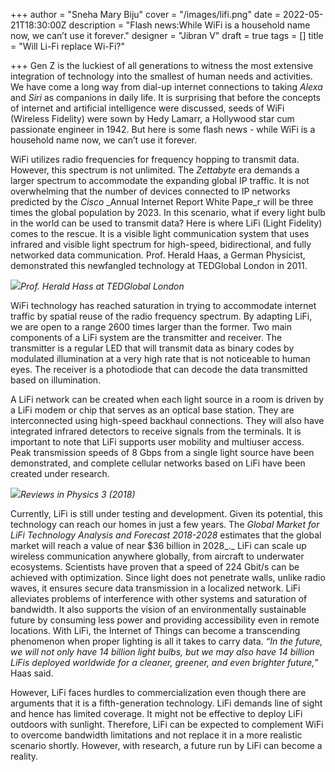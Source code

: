 +++
author = "Sneha Mary Biju"
cover = "/images/lifi.png"
date = 2022-05-21T18:30:00Z
description = "Flash news:While WiFi is a household name now, we can’t use it forever."
designer = "Jibran V"
draft = true
tags = []
title = "Will Li-Fi replace Wi-Fi?"

+++
Gen Z is the luckiest of all generations to witness the most extensive integration of technology into the smallest of human needs and activities. We have come a long way from dial-up internet connections to taking _Alexa_ and _Siri_ as companions in daily life. It is surprising that before the concepts of internet and artificial intelligence were discussed, seeds of WiFi (Wireless Fidelity) were sown by Hedy Lamarr, a Hollywood star cum passionate engineer in 1942. But here is some flash news - while WiFi is a household name now, we can’t use it forever.

WiFi utilizes radio frequencies for frequency hopping to transmit data. However, this spectrum is not unlimited. The _Zettabyte_ era demands a larger spectrum to accommodate the expanding global IP traffic. It is not overwhelming that the number of devices connected to IP networks predicted by the _Cisco_ _Annual Internet Report White Pape_r will be three times the global population by 2023. In this scenario, what if every light bulb in the world can be used to transmit data? Here is where LiFi (Light Fidelity) comes to the rescue. It is a visible light communication system that uses infrared and visible light spectrum for high-speed, bidirectional, and fully networked data communication. Prof. Herald Haas, a German Physicist, demonstrated this newfangled technology at TEDGlobal London in 2011.

![](/images/unnamed-1.png)_Prof. Herald Hass at TEDGlobal London_

WiFi technology has reached saturation in trying to accommodate internet traffic by spatial reuse of the radio frequency spectrum. By adapting LiFi, we are open to a range 2600 times larger than the former. Two main components of a LiFi system are the transmitter and receiver. The transmitter is a regular LED that will transmit data as binary codes by modulated illumination at a very high rate that is not noticeable to human eyes. The receiver is a photodiode that can decode the data transmitted based on illumination.

A LiFi network can be created when each light source in a room is driven by a LiFi modem or chip that serves as an optical base station. They are interconnected using high-speed backhaul connections. They will also have integrated infrared detectors to receive signals from the terminals. It is important to note that LiFi supports user mobility and multiuser access. Peak transmission speeds of 8 Gbps from a single light source have been demonstrated, and complete cellular networks based on LiFi have been created under research.

![](/images/unnamed.png)_Reviews in Physics 3 (2018)_

Currently, LiFi is still under testing and development. Given its potential, this technology can reach our homes in just a few years. The _Global Market for LiFi Technology Analysis and Forecast 2018-2028_ estimates that the global market will reach a value of near $36 billion in 2028_._ LiFi can scale up wireless communication anywhere globally, from aircraft to underwater ecosystems. Scientists have proven that a speed of 224 Gbit/s can be achieved with optimization. Since light does not penetrate walls, unlike radio waves, it ensures secure data transmission in a localized network. LiFi alleviates problems of interference with other systems and saturation of bandwidth. It also supports the vision of an environmentally sustainable future by consuming less power and providing accessibility even in remote locations. With LiFi, the Internet of Things can become a transcending phenomenon when proper lighting is all it takes to carry data. _“In the future, we will not only have 14 billion light bulbs, but we may also have 14 billion LiFis deployed worldwide for a cleaner, greener, and even brighter future,”_  Haas said.

However, LiFi faces hurdles to commercialization even though there are arguments that it is a fifth-generation technology. LiFi demands line of sight and hence has limited coverage. It might not be effective to deploy LiFi outdoors with sunlight. Therefore, LiFi can be expected to complement WiFi to overcome bandwidth limitations and not replace it in a more realistic scenario shortly. However, with research, a future run by LiFi can become a reality.